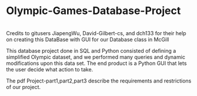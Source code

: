 # Olympic-Games-Database-Project
<br>
Credits to gitusers JiapengWu, David-Gilbert-cs, and dch133 for their help on creating this DataBase with GUI for our Database class in McGill
<br>

This database project done in SQL and Python consisted of defining a simplified Olympic dataset, and we performed many queries and dynamic modifications upon this data set. The end product is a Python GUI that lets the user decide what action to take.

The pdf Project-part1,part2,part3 describe the requirements and restrictions of our project.
